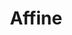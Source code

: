 ---
draft: false
title: Affine
content:
  id: affine
  name: Affine
  logo: /images/applications/note-taking/affine/logo.png
  website: https://affine.pro/
  iframe_website: /website-iframe/applications/note-taking/affine
  dashboardImage: /images/applications/note-taking/affine/screenshot-1.jpeg
  short_description: "More than Notion and Miro's next-generation knowledge base, AFFiNE unifies planning, sorting, and creation."
  description: "Open Source, Privacy First Monday, Notion and Miro's Alternative. Affine is the next-generation collaborative knowledge base for professionals. It's not just a collection of Docs, whiteboard, and tables. Transform any building block as you like. Say goodbye to redundancy. Store your data once, and keep your data as you like it."
  features:
    - title: Shape Your Page
      description: Docs, Kanbans, and Databases are all fully functional anywhere, anytime. A truly what-you-see-is-what-you-get environment for your data. All pages come with a document (Paper Mode) and whiteboard (Edgeless Mode) view.
    - title: Privacy-first, and collaborative.
      description: Your data is yours;it is always locally stored and secured - available to you always. While still being able to enjoy collaboration features such as real-time editing and sharing with others, without any cloud setup.
    - title: Markdown support
      description: When you write in AFFiNE you can use Markdown syntax which helps create an easier editing experience, that can be experienced with just a keyboard. And this allows you to export your data cleanly into Markdown.
    - title: Seamless transitions
      description: However you want your data displayed, whichever viewing mode you use, AFFiNE supports easy transitions to allow you to quickly and effortlessly view your data in the way you want.
  screenshots:
    - /images/applications/note-taking/affine/screenshot-1.jpeg
    - /images/applications/note-taking/affine/screenshot-2.png
---